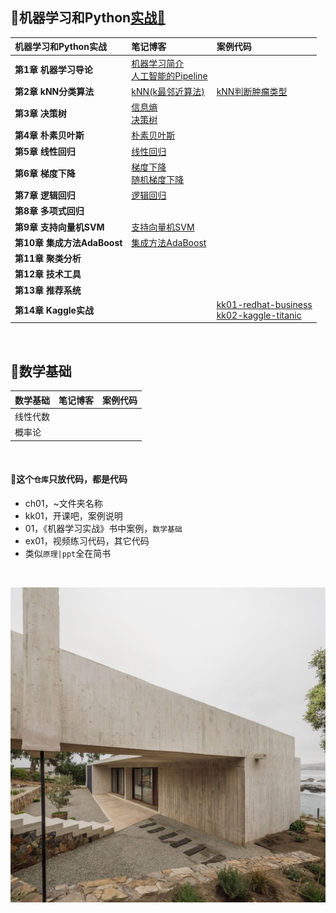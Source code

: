 ## 🍉机器学习和Python[实战🔗](https://github.com/appke/MachineLearning-notebook)

机器学习和Python实战| 笔记博客 | 案例代码 
:--|:--|:--
**第1章 机器学习导论** | [机器学习简介](https://www.jianshu.com/p/ce5a3bcb8414)<br>[人工智能的Pipeline](https://www.jianshu.com/p/bacae9b3bf17) |
**第2章 kNN分类算法** | [kNN(k最邻近算法)](https://www.jianshu.com/p/47f96d73f076) |[kNN判断肿瘤类型](https://nbviewer.jupyter.org/github/angmu/Machine-Learning/blob/master/ch03/kNN.ipynb)
**第3章 决策树** | [信息熵](https://www.jianshu.com/p/dba612385077)<br>[决策树]() |
**第4章 朴素贝叶斯** | [朴素贝叶斯]() |
**第5章 线性回归** | [线性回归](https://www.jianshu.com/p/7966614c082b) |
**第6章 梯度下降** | [梯度下降](https://www.jianshu.com/p/4eb99aa14355)<br>[随机梯度下降](https://www.jianshu.com/p/8d19ea333a15) |
**第7章 逻辑回归** | [逻辑回归](https://www.jianshu.com/p/09b7b601046a) |
**第8章 多项式回归** |  |
**第9章 支持向量机SVM** | [支持向量机SVM]() |
**第10章 集成方法AdaBoost** | [集成方法AdaBoost]() |
**第11章 聚类分析** |  |
**第12章 技术工具** | |
**第13章 推荐系统** | |
**第14章 Kaggle实战** |  |[kk01-redhat-business](ch13-Kaggle实战/kk01-redhat-business)<br>[kk02-kaggle-titanic](ch13-Kaggle实战/kk02-kaggle-titanic)

<br>

## 🌟数学基础

数学基础| 笔记博客 | 案例代码 
:--|:--|:--
线性代数 |  |
概率论 |  |

<br>

#### 🌾这个`仓库`只放代码，都是代码

- ch01，~文件夹名称
- kk01，开课吧，案例说明
- 01，《机器学习实战》书中案例，`数学基础`
- ex01，视频练习代码，其它代码
- 类似`原理|ppt`全在简书

<br>

<p align='left'>
<img src='ch01-导论/images/surface-plot.jpg'>
</p>